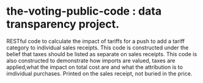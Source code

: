 # the-voting-public-code : data transparency project.
RESTful code to calculate the impact of tariffs for a push to add a tariff category to individual sales receipts.
This code is constructed under the belief that taxes should be listed as separate on sales receipts. This code is also constructed
to demonstrate how imports are valued, taxes are applied,what the impact on total cost are and what the attribution is to imdividual purchases.
Printed on the sales receipt, not buried in the price.

